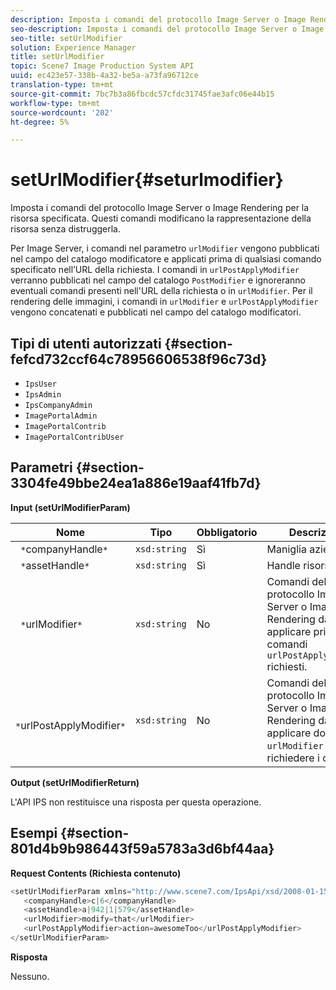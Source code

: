 ```yaml
---
description: Imposta i comandi del protocollo Image Server o Image Rendering per la risorsa specificata. Questi comandi modificano la rappresentazione della risorsa senza distruggerla.
seo-description: Imposta i comandi del protocollo Image Server o Image Rendering per la risorsa specificata. Questi comandi modificano la rappresentazione della risorsa senza distruggerla.
seo-title: setUrlModifier
solution: Experience Manager
title: setUrlModifier
topic: Scene7 Image Production System API
uuid: ec423e57-338b-4a32-be5a-a73fa96712ce
translation-type: tm+mt
source-git-commit: 7bc7b3a86fbcdc57cfdc31745fae3afc06e44b15
workflow-type: tm+mt
source-wordcount: '202'
ht-degree: 5%

---
```



# setUrlModifier{#seturlmodifier}

Imposta i comandi del protocollo Image Server o Image Rendering per la risorsa specificata. Questi comandi modificano la rappresentazione della risorsa senza distruggerla.

Per Image Server, i comandi nel parametro `urlModifier` vengono pubblicati nel campo del catalogo modificatore e applicati prima di qualsiasi comando specificato nell’URL della richiesta. I comandi in `urlPostApplyModifier` verranno pubblicati nel campo del catalogo `PostModifier` e ignoreranno eventuali comandi presenti nell&#39;URL della richiesta o in `urlModifier`. Per il rendering delle immagini, i comandi in `urlModifier` e `urlPostApplyModifier` vengono concatenati e pubblicati nel campo del catalogo modificatori.

## Tipi di utenti autorizzati {#section-fefcd732ccf64c78956606538f96c73d}

* `IpsUser`
* `IpsAdmin`
* `IpsCompanyAdmin`
* `ImagePortalAdmin`
* `ImagePortalContrib`
* `ImagePortalContribUser`

## Parametri {#section-3304fe49bbe24ea1a886e19aaf41fb7d}

**Input (setUrlModifierParam)**

| Nome | Tipo | Obbligatorio | Descrizione |
|---|---|---|---|
| ` *`companyHandle`*` | `xsd:string` | Sì | Maniglia aziendale. |
| ` *`assetHandle`*` | `xsd:string` | Sì | Handle risorsa. |
| ` *`urlModifier`*` | `xsd:string` | No | Comandi del protocollo Image Server o Image Rendering da applicare prima dei comandi `urlPostApplyModifier` richiesti. |
| ` *`urlPostApplyModifier`*` | `xsd:string` | No | Comandi del protocollo Image Server o Image Rendering da applicare dopo `urlModifier` e richiedere i comandi. |

**Output (setUrlModifierReturn)**

L&#39;API IPS non restituisce una risposta per questa operazione.

## Esempi {#section-801d4b9b986443f59a5783a3d6bf44aa}

**Request Contents (Richiesta contenuto)**

```java
<setUrlModifierParam xmlns="http://www.scene7.com/IpsApi/xsd/2008-01-15">
   <companyHandle>c|6</companyHandle>
   <assetHandle>a|942|1|579</assetHandle>
   <urlModifier>modify=that</urlModifier>
   <urlPostApplyModifier>action=awesomeToo</urlPostApplyModifier>
</setUrlModifierParam>
```

**Risposta**

Nessuno.
